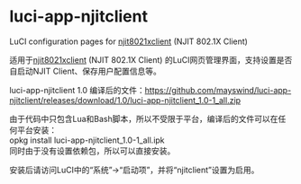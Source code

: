 luci-app-njitclient
===================

LuCI configuration pages for <a href="https://github.com/liuqun/njit8021xclient/" target="_blank">njit8021xclient</a> (NJIT 802.1X Client)

适用于<a href="https://github.com/liuqun/njit8021xclient" target="_blank">njit8021xclient</a> (NJIT 802.1X Client) 的LuCI网页管理界面，支持设置是否自启动NJIT Client、保存用户配置信息等。

luci-app-njitclient 1.0 编译后的文件：<a href="https://github.com/mayswind/luci-app-njitclient/releases/download/1.0/luci-app-njitclient_1.0-1_all.zip" target="_blank">https://github.com/mayswind/luci-app-njitclient/releases/download/1.0/luci-app-njitclient_1.0-1_all.zip</a>

由于代码中只包含Lua和Bash脚本，所以不受限于平台，编译后的文件可以在任何平台安装：<br/>
opkg install luci-app-njitclient_1.0-1_all.ipk<br/>
同时由于没有设置依赖包，所以可以直接安装。

安装后请访问LuCI中的“系统”->“启动项”，并将“njitclient”设置为启用。
